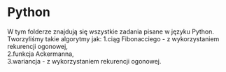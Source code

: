 # Python
W tym folderze znajdują się wszystkie zadania pisane w języku Python.</br>
Tworzyliśmy takie algorytmy jak:
1.ciąg Fibonacciego - z wykorzystaniem rekurencji ogonowej, </br>
2.funkcja Ackermanna, </br>
3.wariancja - z wykorzystaniem rekurencji ogonowej. </br>
